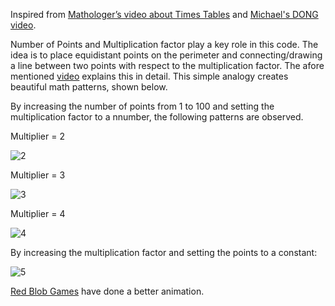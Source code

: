 Inspired from [Mathologer’s video about Times Tables](https://www.youtube.com/watch?v=qhbuKbxJsk8) and [Michael's DONG video](https://www.youtube.com/watch?v=eXUUClgd-Eo).

Number of Points and Multiplication factor play a key role in this code. The idea is to place equidistant points on the perimeter and connecting/drawing a line between two points with respect to the multiplication factor. The afore mentioned [video](https://www.youtube.com/watch?v=qhbuKbxJsk8) explains this in detail. This simple analogy creates beautiful math patterns, shown below.

By increasing the number of points from 1 to 100 and setting the multiplication factor to a nnumber, the following patterns are observed.

Multiplier = 2

![2](https://user-images.githubusercontent.com/39982386/58658688-a8f18400-82e6-11e9-8bdc-178ee3b3bbfc.gif)

Multiplier = 3

![3](https://user-images.githubusercontent.com/39982386/58659658-261df880-82e9-11e9-9ae2-e77a1c52c04d.gif)

Multiplier = 4

![4](https://user-images.githubusercontent.com/39982386/58659689-3b932280-82e9-11e9-8430-3921903faf2c.gif)

By increasing the multiplication factor and setting the points to a constant:

![5](https://user-images.githubusercontent.com/39982386/58663484-3d151880-82f2-11e9-8676-cc5b44611a55.gif)

[Red Blob Games](https://www.redblobgames.com/x/1847-mathologer-modulo-circle/#N=99&M=2&color=angle) have done a better animation.
